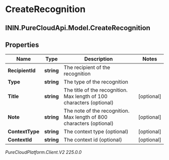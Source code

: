 # CreateRecognition

## ININ.PureCloudApi.Model.CreateRecognition

## Properties

|Name | Type | Description | Notes|
|------------ | ------------- | ------------- | -------------|
| **RecipientId** | **string** | The recipient of the recognition | |
| **Type** | **string** | The type of the recognition | |
| **Title** | **string** | The title of the recognition. Max length of 100 characters (optional) | [optional] |
| **Note** | **string** | The note of the recognition. Max length of 800 characters (optional) | [optional] |
| **ContextType** | **string** | The context type (optional) | [optional] |
| **ContextId** | **string** | The context id (optional) | [optional] |



_PureCloudPlatform.Client.V2 225.0.0_
